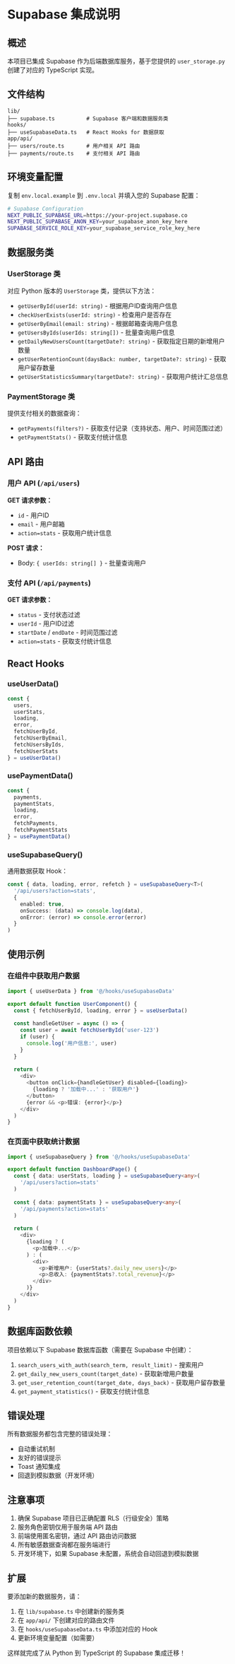 # Supabase 集成说明

## 概述

本项目已集成 Supabase 作为后端数据库服务，基于您提供的 `user_storage.py` 创建了对应的 TypeScript 实现。

## 文件结构

```
lib/
├── supabase.ts          # Supabase 客户端和数据服务类
hooks/
├── useSupabaseData.ts   # React Hooks for 数据获取
app/api/
├── users/route.ts       # 用户相关 API 路由
├── payments/route.ts    # 支付相关 API 路由
```

## 环境变量配置

复制 `env.local.example` 到 `.env.local` 并填入您的 Supabase 配置：

```bash
# Supabase Configuration
NEXT_PUBLIC_SUPABASE_URL=https://your-project.supabase.co
NEXT_PUBLIC_SUPABASE_ANON_KEY=your_supabase_anon_key_here
SUPABASE_SERVICE_ROLE_KEY=your_supabase_service_role_key_here
```

## 数据服务类

### UserStorage 类

对应 Python 版本的 `UserStorage` 类，提供以下方法：

- `getUserById(userId: string)` - 根据用户ID查询用户信息
- `checkUserExists(userId: string)` - 检查用户是否存在  
- `getUserByEmail(email: string)` - 根据邮箱查询用户信息
- `getUsersByIds(userIds: string[])` - 批量查询用户信息
- `getDailyNewUsersCount(targetDate?: string)` - 获取指定日期的新增用户数量
- `getUserRetentionCount(daysBack: number, targetDate?: string)` - 获取用户留存数量
- `getUserStatisticsSummary(targetDate?: string)` - 获取用户统计汇总信息

### PaymentStorage 类

提供支付相关的数据查询：

- `getPayments(filters?)` - 获取支付记录（支持状态、用户、时间范围过滤）
- `getPaymentStats()` - 获取支付统计信息

## API 路由

### 用户 API (`/api/users`)

**GET 请求参数：**
- `id` - 用户ID
- `email` - 用户邮箱  
- `action=stats` - 获取用户统计信息

**POST 请求：**
- Body: `{ userIds: string[] }` - 批量查询用户

### 支付 API (`/api/payments`)

**GET 请求参数：**
- `status` - 支付状态过滤
- `userId` - 用户ID过滤
- `startDate` / `endDate` - 时间范围过滤
- `action=stats` - 获取支付统计信息

## React Hooks

### useUserData()

```typescript
const { 
  users, 
  userStats, 
  loading, 
  error,
  fetchUserById,
  fetchUserByEmail, 
  fetchUsersByIds,
  fetchUserStats 
} = useUserData()
```

### usePaymentData()

```typescript
const {
  payments,
  paymentStats, 
  loading,
  error,
  fetchPayments,
  fetchPaymentStats
} = usePaymentData()
```

### useSupabaseQuery()

通用数据获取 Hook：

```typescript
const { data, loading, error, refetch } = useSupabaseQuery<T>(
  '/api/users?action=stats',
  {
    enabled: true,
    onSuccess: (data) => console.log(data),
    onError: (error) => console.error(error)
  }
)
```

## 使用示例

### 在组件中获取用户数据

```typescript
import { useUserData } from '@/hooks/useSupabaseData'

export default function UserComponent() {
  const { fetchUserById, loading, error } = useUserData()
  
  const handleGetUser = async () => {
    const user = await fetchUserById('user-123')
    if (user) {
      console.log('用户信息:', user)
    }
  }
  
  return (
    <div>
      <button onClick={handleGetUser} disabled={loading}>
        {loading ? '加载中...' : '获取用户'}
      </button>
      {error && <p>错误: {error}</p>}
    </div>
  )
}
```

### 在页面中获取统计数据

```typescript
import { useSupabaseQuery } from '@/hooks/useSupabaseData'

export default function DashboardPage() {
  const { data: userStats, loading } = useSupabaseQuery<any>(
    '/api/users?action=stats'
  )
  
  const { data: paymentStats } = useSupabaseQuery<any>(
    '/api/payments?action=stats'
  )
  
  return (
    <div>
      {loading ? (
        <p>加载中...</p>
      ) : (
        <div>
          <p>新增用户: {userStats?.daily_new_users}</p>
          <p>总收入: {paymentStats?.total_revenue}</p>
        </div>
      )}
    </div>
  )
}
```

## 数据库函数依赖

项目依赖以下 Supabase 数据库函数（需要在 Supabase 中创建）：

1. `search_users_with_auth(search_term, result_limit)` - 搜索用户
2. `get_daily_new_users_count(target_date)` - 获取新增用户数量
3. `get_user_retention_count(target_date, days_back)` - 获取用户留存数量
4. `get_payment_statistics()` - 获取支付统计信息

## 错误处理

所有数据服务都包含完整的错误处理：

- 自动重试机制
- 友好的错误提示
- Toast 通知集成
- 回退到模拟数据（开发环境）

## 注意事项

1. 确保 Supabase 项目已正确配置 RLS（行级安全）策略
2. 服务角色密钥仅用于服务端 API 路由
3. 前端使用匿名密钥，通过 API 路由访问数据
4. 所有敏感数据查询都在服务端进行
5. 开发环境下，如果 Supabase 未配置，系统会自动回退到模拟数据

## 扩展

要添加新的数据服务，请：

1. 在 `lib/supabase.ts` 中创建新的服务类
2. 在 `app/api/` 下创建对应的路由文件  
3. 在 `hooks/useSupabaseData.ts` 中添加对应的 Hook
4. 更新环境变量配置（如需要）

这样就完成了从 Python 到 TypeScript 的 Supabase 集成迁移！
